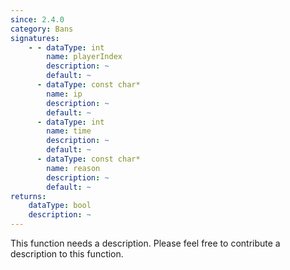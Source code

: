 ```yaml
---
since: 2.4.0
category: Bans
signatures:
    - - dataType: int
        name: playerIndex
        description: ~
        default: ~
      - dataType: const char*
        name: ip
        description: ~
        default: ~
      - dataType: int
        name: time
        description: ~
        default: ~
      - dataType: const char*
        name: reason
        description: ~
        default: ~
returns:
    dataType: bool
    description: ~
---
```


This function needs a description. Please feel free to contribute a description to this function.
